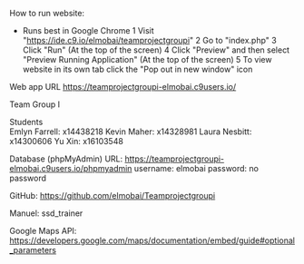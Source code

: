 How to run website:
 - Runs best in Google Chrome
 1 Visit "https://ide.c9.io/elmobai/teamprojectgroupi"
 2 Go to "index.php"
 3 Click "Run" (At the top of the screen)
 4 Click "Preview" and then select "Preview Running Application" (At the top of the screen)
 5 To view website in its own tab click the "Pop out in new window" icon

Web app URL		https://teamprojectgroupi-elmobai.c9users.io/
 
Team			Group I

Students		
				Emlyn Farrell:	x14438218
				Kevin Maher:	x14328981
				Laura Nesbitt:	x14300606
				Yu Xin:			x16103548

Database (phpMyAdmin)
				URL:			https://teamprojectgroupi-elmobai.c9users.io/phpmyadmin
				username:		elmobai
				password:		no password

GitHub:			https://github.com/elmobai/Teamprojectgroupi

Manuel:			ssd_trainer

Google Maps API:
 https://developers.google.com/maps/documentation/embed/guide#optional_parameters
